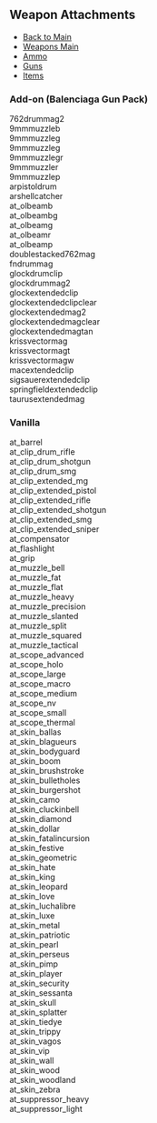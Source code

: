 ## Weapon Attachments

- [Back to Main](../../../README.md)
- [Weapons Main](../weapons.md)
- [Ammo](../ammo/ammo.md)
- [Guns](../guns/guns.md)
- [Items](../../ITEMS.md)

### Add-on (Balenciaga Gun Pack)

762drummag2  
9mmmuzzleb  
9mmmuzzleg  
9mmmuzzleg  
9mmmuzzlegr  
9mmmuzzler  
9mmmuzzlep  
arpistoldrum  
arshellcatcher  
at_olbeamb  
at_olbeambg  
at_olbeamg  
at_olbeamr  
at_olbeamp  
doublestacked762mag  
fndrummag  
glockdrumclip  
glockdrummag2  
glockextendedclip  
glockextendedclipclear  
glockextendedmag2  
glockextendedmagclear  
glockextendedmagtan  
krissvectormag  
krissvectormagt  
krissvectormagw  
macextendedclip  
sigsauerextendedclip  
springfieldextendedclip  
taurusextendedmag

### Vanilla

at_barrel  
at_clip_drum_rifle  
at_clip_drum_shotgun  
at_clip_drum_smg  
at_clip_extended_mg  
at_clip_extended_pistol  
at_clip_extended_rifle  
at_clip_extended_shotgun  
at_clip_extended_smg  
at_clip_extended_sniper  
at_compensator  
at_flashlight  
at_grip  
at_muzzle_bell  
at_muzzle_fat  
at_muzzle_flat  
at_muzzle_heavy  
at_muzzle_precision  
at_muzzle_slanted  
at_muzzle_split  
at_muzzle_squared  
at_muzzle_tactical  
at_scope_advanced  
at_scope_holo  
at_scope_large  
at_scope_macro  
at_scope_medium  
at_scope_nv  
at_scope_small  
at_scope_thermal  
at_skin_ballas  
at_skin_blagueurs  
at_skin_bodyguard  
at_skin_boom  
at_skin_brushstroke  
at_skin_bulletholes  
at_skin_burgershot  
at_skin_camo  
at_skin_cluckinbell  
at_skin_diamond  
at_skin_dollar  
at_skin_fatalincursion  
at_skin_festive  
at_skin_geometric  
at_skin_hate  
at_skin_king  
at_skin_leopard  
at_skin_love  
at_skin_luchalibre  
at_skin_luxe  
at_skin_metal  
at_skin_patriotic  
at_skin_pearl  
at_skin_perseus  
at_skin_pimp  
at_skin_player  
at_skin_security  
at_skin_sessanta  
at_skin_skull  
at_skin_splatter  
at_skin_tiedye  
at_skin_trippy  
at_skin_vagos  
at_skin_vip  
at_skin_wall  
at_skin_wood  
at_skin_woodland  
at_skin_zebra  
at_suppressor_heavy  
at_suppressor_light
